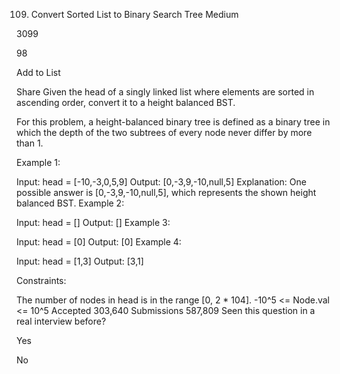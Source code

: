 109. Convert Sorted List to Binary Search Tree
Medium

3099

98

Add to List

Share
Given the head of a singly linked list where elements are sorted in ascending order, convert it to a height balanced BST.

For this problem, a height-balanced binary tree is defined as a binary tree in which the depth of the two subtrees of every node never differ by more than 1.



Example 1:


Input: head = [-10,-3,0,5,9]
Output: [0,-3,9,-10,null,5]
Explanation: One possible answer is [0,-3,9,-10,null,5], which represents the shown height balanced BST.
Example 2:

Input: head = []
Output: []
Example 3:

Input: head = [0]
Output: [0]
Example 4:

Input: head = [1,3]
Output: [3,1]


Constraints:

The number of nodes in head is in the range [0, 2 * 104].
-10^5 <= Node.val <= 10^5
Accepted
303,640
Submissions
587,809
Seen this question in a real interview before?

Yes

No
